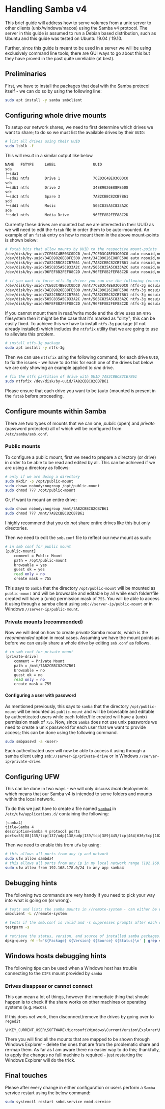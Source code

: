 # Handling Samba v4

This brief guide will address how to serve volumes from a unix server to other clients (unix/windows/macos) using the Samba v4 protocol.
The server in this guide is assumed to run a Debian based distribution, such as Ubuntu and this guide was tested on Ubuntu 19.04 / 19.10.

Further, since this guide is meant to be used in a server we will be using exclusively command line tools; there are GUI ways to go about this but they have proved in the past quite unreliable (at best). 

## Preliminaries

First, we have to install the packages that deal with the Samba protocol itself - we can do so by using the following line:

```bash
sudo apt install -y samba smbclient
```

## Configuring whole drive mounts

To setup our network shares, we need to first determine which drives we want to share; to do so we must list the available drives by their `UUID`:

```bash
# list all drives using their UUID
sudo lsblk -f
```

This will result in a similar output like below

```bash
NAME   FSTYPE     LABEL                 UUID                                 FSAVAIL FSUSE% MOUNTPOINT
sda                                                                                         
├─sda1                                                                                      
└─sda2 ntfs       Drive 1               7CE03C4BE03C0DC0                      460,1G    84% /mnt/7CE03C4BE03C0DC0
sdb                                                                                         
└─sdb1 ntfs       Drive 2               34E89026E88FE508                      211,1G    89% /mnt/34E89026E88FE508
sdc                                                                                         
└─sdc1 ntfs       Spare 3               7A82CBBC82CB7B61                      276,8G    85% /mnt/7A82CBBC82CB7B61
sdd                                                                                         
└─sdd1 ntfs       Music                 505C835A5C833A2C                      335,5G    82% /mnt/505C835A5C833A2C
sde                                                                                         
└─sde1 ntfs       Media Drive           96FEF8B2FEF88C2D                        209G    89% /mnt/96FEF8B2FEF88C2D
```

Currently these drives are mounted but we are interested in their UUID as we will need to edit the `fstab` file in order them to be auto-mounted.
An example of an `fstab` entry on how to mount them in the above mount-points is shown below:

```bash
# fstab bits that allow mounts by UUID to the respective mount-points
/dev/disk/by-uuid/7CE03C4BE03C0DC0 /mnt/7CE03C4BE03C0DC0 auto nosuid,nodev,rw,nofail,x-gvfs-show 0 0
/dev/disk/by-uuid/34E89026E88FE508 /mnt/34E89026E88FE508 auto nosuid,nodev,nofail,x-gvfs-show 0 0
/dev/disk/by-uuid/7A82CBBC82CB7B61 /mnt/7A82CBBC82CB7B61 auto nosuid,nodev,nofail,x-gvfs-show 0 0
/dev/disk/by-uuid/505C835A5C833A2C /mnt/505C835A5C833A2C auto nosuid,nodev,nofail,x-gvfs-show 0 0
/dev/disk/by-uuid/96FEF8B2FEF88C2D /mnt/96FEF8B2FEF88C2D auto nosuid,nodev,nofail,x-gvfs-show 0 0

# if you want to force ntfs-3g driver you can use the following (ensure ntfs-3g package is installed first!)
/dev/disk/by-uuid/7CE03C4BE03C0DC0 /mnt/7CE03C4BE03C0DC0 ntfs-3g nosuid,nodev,rw,nofail,x-gvfs-show 0 0
/dev/disk/by-uuid/34E89026E88FE508 /mnt/34E89026E88FE508 ntfs-3g nosuid,nodev,nofail,x-gvfs-show 0 0
/dev/disk/by-uuid/7A82CBBC82CB7B61 /mnt/7A82CBBC82CB7B61 ntfs-3g nosuid,nodev,nofail,x-gvfs-show 0 0
/dev/disk/by-uuid/505C835A5C833A2C /mnt/505C835A5C833A2C ntfs-3g nosuid,nodev,nofail,x-gvfs-show 0 0
/dev/disk/by-uuid/96FEF8B2FEF88C2D /mnt/96FEF8B2FEF88C2D ntfs-3g nosuid,nodev,nofail,x-gvfs-show 0 0
```

If you cannot mount them in read/write mode and the drive uses an `NTFS` filesystem then it might be the case that it's marked as "dirty"; this can be easily fixed.
To achieve this we have to install `ntfs-3g` package (if not already installed) which includes the `ntfsfix` utility that we are going to use to alleviate this problem.

```bash
# install ntfs-3g package
sudo apt install -y ntfs-3g
```

Then we can use `ntfsfix` using the following command, for each drive `UUID`, to fix the issues - we have to do this for each one of the drives but below we are only showing an example applied to *one* drive.

```bash
# fix the ntfs partition of drive with UUID 7A82CBBC82CB7B61
sudo ntfsfix /dev/disk/by-uuid/7A82CBBC82CB7B61
```

Please ensure that each drive you want to be (auto-)mounted is present in the `fstab` before proceeding. 

## Configure mounts within Samba

There are two types of mounts that we can one, *public* (open) and *private* (password protected) all of which will be configured from `/etc/samba/smb.conf`.

### Public mounts

To configure a public mount, first we need to prepare a directory (or drive) in order to be able to be read and edited by all.
This can be achieved if we are using a directory as follows:

```bash
# only if we are doing a directory
sudo mkdir -p /opt/public-mount
sudo chown nobody:nogroup /opt/public-mount
sudo chmod 777 /opt/public-mount
```

Or, if want to mount an entire drive:

```bash
sudo chown nobody:nogroup /mnt/7A82CBBC82CB7B61
sudo chmod 777 /mnt/7A82CBBC82CB7B61
```

I highly recommend that you do *not* share entire drives like this but only directories.


Then we need to edit the `smb.conf` file to reflect our new mount as such:

```bash
# in smb conf for public mount
[public-mount]
    comment = Public Mount
    path = /opt/public-mount
    browsable = yes
    guest ok = yes
    read only = no
    create mask = 755
```

This says to `Samba` that the directory `/opt/public-mount` will be mounted as `public-mount` and will be browsable and editable by all while each folder/file created will have a (unix) permission mask of `755`.
You will be able to access it using through a samba client using `smb://server-ip/public-mount` or in Windows `//server-ip/public-mount`.

### Private mounts (recommended)

Now we will deal on how to create *private* Samba mounts, which is the *recommended* option in most cases. 
Assuming we have the mount points as before we can easily share a whole drive by editing `smb.conf` as follows.

```bash
# in smb conf for private mount
[private-drive]
    comment = Private Mount
    path = /mnt/7A82CBBC82CB7B61
    browsable = no
    guest ok = no
    read only = no
    create mask = 755
```

#### Configuring a user with password

As mentioned previously, this says to `samba` that the directory `/opt/public-mount` will be mounted as `public-mount` and will be browsable and editable by authenticated users while each folder/file created will have a (unix) permission mask of `755`.
Now, since `Samba` does not use unix passwords we need to create a unix password for each user that we want to provide access; this can be done using the following command.

```bash
sudo smbpasswd -a <user>
```

Each authenticated user will now be able to access it using through a samba client using `smb://server-ip/private-drive` or in Windows `//server-ip/private-drive`.

## Configuring UFW

This can be done in two ways - we will only discuss *local* deployments which means that our Samba v4 is intended to serve folders and mounts within the local network.

To do this we just have to create a file named [`samba4`][1] in `/etc/ufw/applications.d/` containing the following:

```
[samba4]
title=Samba 4
description=Samba 4 protocol ports
ports=53|88|135/tcp|137/udp|138/udp|139/tcp|389|445/tcp|464|636/tcp|1024:5000/tcp|3268/tcp|3269/tcp|5353
```

Then we need to enable this from `ufw` by using:

```bash
# this allows all ports from any ip and network
sudo ufw allow sambda4
# this allows all ports from any ip in my local network range (192.168.178.xxx)
sudo ufw allow from 192.168.178.0/24 to any app samba4
```

## Debugging hints

The following two commands are very handy if you need to pick your way into what is going on (or wrong).

```bash
# tests and lists the samba mounts in //remote-system - can either be used in anon or login mode.
smbclient -L //remote-system
```

```bash
# tests if the smb.conf is valid and -s suppresses prompts after each service definition (i.e. - mount point)
testparm -s
```

```bash
# retrieve the status, version, and source of installed samba packages.
dpkg-query -W -f='${Package} ${Version} ${Source} ${Status}\n' | grep samba
```

## Windows hosts debugging hints

The following tips can be used when a Windows host has trouble connecting to the `CIFS` mount provided by `samba`

### Drives disappear or cannot connect

This can mean a lot of things, however the immediate thing that should happen is to check if the share works on other 
machines or operating systems (e.g. `MacOS`).

If this does *not* work, then disconnect/remove the drives by going over to `regedit`

```
\HKEY_CURRENT_USER\SOFTWARE\Microsoft\Windows\CurrentVersion\Explorer\MountPoints2
```

There you will find all the mounts that are mapped to be shown through Windows Explorer - delete the ones that are 
from the problematic share and re-map them. As far as I am aware there no easier way to do this; thankfully, to apply 
the changes no full machine is required - just restarting the Windows Explorer will do the trick.

## Final touches

Please after every change in either configuration or users perform a `Samba` service restart using the below command:

```bash
sudo systemctl restart smbd.service nmbd.service
```

[1]: ../shared/ufw-rules/samba4

